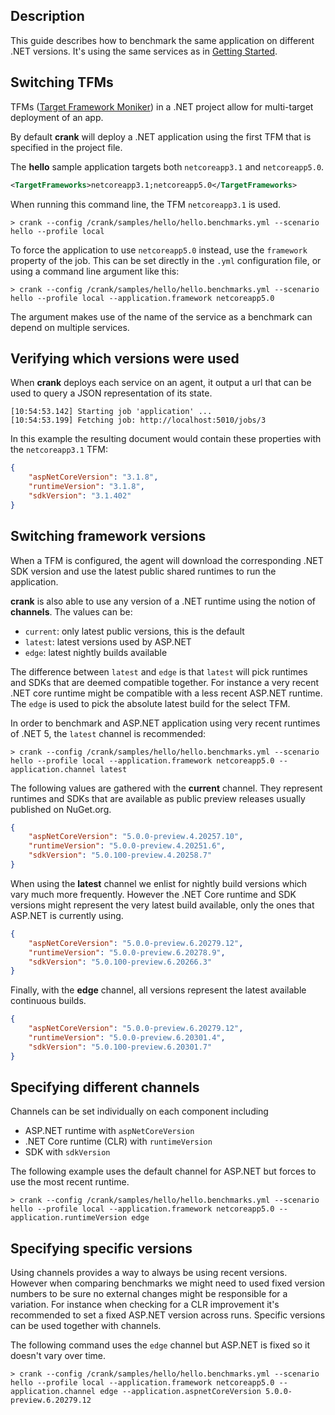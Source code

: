 ## Description

This guide describes how to benchmark the same application on different .NET versions. It's using the same services as in [Getting Started](getting_started.md).

## Switching TFMs

TFMs ([Target Framework Moniker](https://docs.microsoft.com/en-us/dotnet/standard/frameworks)) in a .NET project allow for multi-target deployment of an app.

By default **crank** will deploy a .NET application using the first TFM that is specified in the project file.

The **hello** sample application targets both `netcoreapp3.1` and `netcoreapp5.0`.

```xml
<TargetFrameworks>netcoreapp3.1;netcoreapp5.0</TargetFrameworks>
```

When running this command line, the TFM `netcoreapp3.1` is used.

```
> crank --config /crank/samples/hello/hello.benchmarks.yml --scenario hello --profile local
```

To force the application to use `netcoreapp5.0` instead, use the `framework` property of the job. This can be set directly in the `.yml` configuration file, or using a command line argument like this:

```
> crank --config /crank/samples/hello/hello.benchmarks.yml --scenario hello --profile local --application.framework netcoreapp5.0
```

The argument makes use of the name of the service as a benchmark can depend on multiple services. 

## Verifying which versions were used

When **crank** deploys each service on an agent, it output a url that can be used to query a JSON representation of its state.

```
[10:54:53.142] Starting job 'application' ...
[10:54:53.199] Fetching job: http://localhost:5010/jobs/3
```

In this example the resulting document would contain these properties with the `netcoreapp3.1` TFM:

```json
{
    "aspNetCoreVersion": "3.1.8",
    "runtimeVersion": "3.1.8",
    "sdkVersion": "3.1.402"
}
```

## Switching framework versions

When a TFM is configured, the agent will download the corresponding .NET SDK version and use the latest public shared runtimes to run the application.

**crank** is also able to use any version of a .NET runtime using the notion of **channels**. The values can be:
- `current`: only latest public versions, this is the default
- `latest`: latest versions used by ASP.NET 
- `edge`: latest nightly builds available

The difference between `latest` and `edge` is that `latest` will pick runtimes and SDKs that are deemed compatible together. For instance a very recent .NET core runtime might be compatible with a less recent ASP.NET runtime. The `edge` is used to pick the absolute latest build for the select TFM.

In order to benchmark and ASP.NET application using very recent runtimes of .NET 5, the `latest` channel is recommended:

```
> crank --config /crank/samples/hello/hello.benchmarks.yml --scenario hello --profile local --application.framework netcoreapp5.0 --application.channel latest
```

The following values are gathered with the **current** channel. They represent runtimes and SDKs that are available as public preview releases usually published on NuGet.org. 

```json
{
    "aspNetCoreVersion": "5.0.0-preview.4.20257.10",
    "runtimeVersion": "5.0.0-preview.4.20251.6",
    "sdkVersion": "5.0.100-preview.4.20258.7"
}
```

When using the **latest** channel we enlist for nightly build versions which vary much more frequently. However the .NET Core runtime and SDK versions might represent the very latest build available, only the ones that ASP.NET is currently using. 

```json
{
    "aspNetCoreVersion": "5.0.0-preview.6.20279.12",
    "runtimeVersion": "5.0.0-preview.6.20278.9",
    "sdkVersion": "5.0.100-preview.6.20266.3"
}
```

Finally, with the **edge** channel, all versions represent the latest available continuous builds.

```json
{
    "aspNetCoreVersion": "5.0.0-preview.6.20279.12",
    "runtimeVersion": "5.0.0-preview.6.20301.4",
    "sdkVersion": "5.0.100-preview.6.20301.7"
}
```

## Specifying different channels

Channels can be set individually on each component including
- ASP.NET runtime with `aspNetCoreVersion`
- .NET Core runtime (CLR) with `runtimeVersion`
- SDK with `sdkVersion`

The following example uses the default channel for ASP.NET but forces to use the most recent runtime.

```
> crank --config /crank/samples/hello/hello.benchmarks.yml --scenario hello --profile local --application.framework netcoreapp5.0 --application.runtimeVersion edge
```

## Specifying specific versions

Using channels provides a way to always be using recent versions. However when comparing benchmarks we might need to used fixed version numbers to be sure no external changes might be responsible for a variation. For instance when checking for a CLR improvement it's recommended to set a fixed ASP.NET version across runs. Specific versions can be used together with channels.

The following command uses the `edge` channel but ASP.NET is fixed so it doesn't vary over time.

```
> crank --config /crank/samples/hello/hello.benchmarks.yml --scenario hello --profile local --application.framework netcoreapp5.0 --application.channel edge --application.aspnetCoreVersion 5.0.0-preview.6.20279.12
```